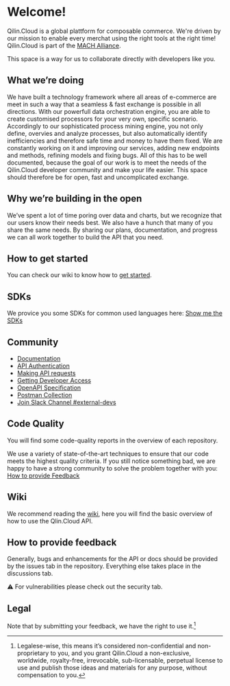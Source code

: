# Welcome!

Qilin.Cloud is a global plattform for composable commerce. We're driven by our mission to enable every merchat using the right tools at the right time!
Qilin.Cloud is part of the [MACH Alliance](https://machalliance.org/).

This space is a way for us to collaborate directly with developers like you.


## What we’re doing

We have built a technology framework where all areas of e-commerce are meet in such a way that a seamless & fast exchange is possible in all directions.
With our powerfull data orchestration engine, you are able to create customised processors for your very own, specific scenario. Accordingly to our sophisticated process mining engine, you not only define, overvies and analyze processes, but also automatically identify inefficiencies and therefore safe time and money to have them fixed.
We are constantly working on it and improving our services, adding new endpoints and methods, refining models and fixing bugs. All of this has to be well documented, because the goal of our work is to meet the needs of the Qilin.Cloud developer community and make your life easier. This space should therefore be for open, fast and uncomplicated exchange.


## Why we’re building in the open

We’ve spent a lot of time poring over data and charts, but we recognize that our users know their needs best. We also have a hunch that many of you share the same needs. By sharing our plans, documentation, and progress we can all work together to build the API that you need.


## How to get started

You can check our wiki to know how to [get started](https://github.com/QilinCloud/QilinCloud/wiki/Get-started).

## SDKs

We provice you some SDKs for common used languages here: [Show me the SDKs](https://github.com/search?q=user%3AQilinCloud+SDK&type=repositories)


## Community

* [Documentation](https://documentation.api.qilin.cloud/)
* [API Authentication](https://documentation.api.qilin.cloud/)
* [Making API requests](https://documentation.api.qilin.cloud/)
* [Getting Developer Access](https://documentation.api.qilin.cloud/)
* [OpenAPI Specification](https://github.com/search?q=user%3AQilinCloud+path%3A*.yaml&type=Code&ref=advsearch&l=&l=)
* [Postman Collection](https://github.com/search?q=user%3AQilinCloud+extension%3A.json+filename%3Apostman_collection&type=Code&ref=advsearch&l=&l=)
* [Join Slack Channel #external-devs](https://join.slack.com/share/todo)

## Code Quality
You will find some code-quality reports in the overview of each repository.

We use a variety of state-of-the-art techniques to ensure that our code meets the highest quality criteria. If you still notice something bad, we are happy to have a strong community to solve the problem together with you: [How to provide Feedback](https://github.com/QilinCloud#how-to-provide-feedback)

## Wiki

We recommend reading the [wiki](https://github.com/QilinCloud/QilinCloud/wiki), here you will find the basic overview of how to use the Qlin.Cloud API. 

## How to provide feedback

Generally, bugs and enhancements for the API or docs should be provided by the issues tab in the repository. Everything else takes place in the discussions tab.

:warning: For vulnerabilities please check out the security tab.

## Legal

Note that by submitting your feedback, we have the right to use it.[^1]

[^1]:Legalese-wise, this means it’s considered non-confidential and non-proprietary to you, and you grant Qilin.Cloud a non-exclusive, worldwide, royalty-free, irrevocable, sub-licensable, perpetual license to use and publish those ideas and materials for any purpose, without compensation to you.
